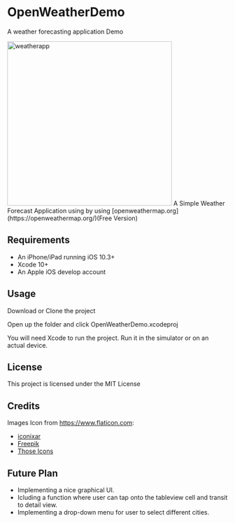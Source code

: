 # OpenWeatherDemo
A weather forecasting application Demo

<img width="376" alt="weatherapp" src="https://user-images.githubusercontent.com/47032701/55303293-cbe2f180-5477-11e9-9135-40da70c9e045.png">
A Simple Weather Forecast Application using by using [openweathermap.org](https://openweathermap.org/)(Free Version)

## Requirements
- An iPhone/iPad running iOS 10.3+
- Xcode 10+
- An Apple iOS develop account

## Usage
Download or Clone the project

Open up the folder and click OpenWeatherDemo.xcodeproj

You will need Xcode to run the project. Run it in the simulator or on an actual device.

## License
This project is licensed under the MIT License

## Credits
Images Icon from https://www.flaticon.com:
-  [iconixar](https://www.flaticon.com/authors/iconixar)
-  [Freepik](https://www.flaticon.com/authors/Freepik)
-  [Those Icons](https://www.flaticon.com/authors/Those-Icons)


## Future Plan
- Implementing a nice graphical UI.
- Icluding a function where user can tap onto the tableview cell and transit to detail view.
- Implementing a drop-down menu for user to select different cities.
